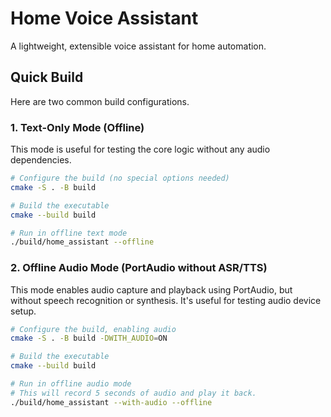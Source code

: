 # Home Voice Assistant

A lightweight, extensible voice assistant for home automation.

## Quick Build

Here are two common build configurations.

### 1. Text-Only Mode (Offline)

This mode is useful for testing the core logic without any audio dependencies.

```bash
# Configure the build (no special options needed)
cmake -S . -B build

# Build the executable
cmake --build build

# Run in offline text mode
./build/home_assistant --offline
```

### 2. Offline Audio Mode (PortAudio without ASR/TTS)

This mode enables audio capture and playback using PortAudio, but without speech recognition or synthesis. It's useful for testing audio device setup.

```bash
# Configure the build, enabling audio
cmake -S . -B build -DWITH_AUDIO=ON

# Build the executable
cmake --build build

# Run in offline audio mode
# This will record 5 seconds of audio and play it back.
./build/home_assistant --with-audio --offline
```
